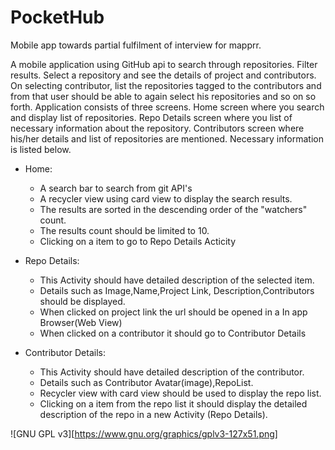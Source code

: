 # PocketHub

Mobile app towards partial fulfilment of interview for mapprr.

A mobile application using GitHub api to search through repositories. Filter results. Select a repository and see the details of project and contributors. On selecting contributor, list the repositories tagged to the contributors and from that user should be able to again select his repositories and so on so forth. Application consists of three screens. Home screen where you search and display list of repositories. Repo Details screen where you list of necessary information about the repository. Contributors screen where his/her details and list of repositories are mentioned. Necessary information is listed below.

- Home:
    - A search bar to search from git API's
    - A recycler view using card view to display the search results.
    - The results are sorted in the descending order of the "watchers" count.
    - The results count should be limited to 10.
    - Clicking on a item to go to Repo Details Acticity

- Repo Details:
    - This Activity should have detailed description of the selected item.
    - Details such as Image,Name,Project Link, Description,Contributors should be displayed.
    - When clicked on project link the url should be opened in a In app Browser(Web View)
    - When clicked on a contributor it should  go to Contributor Details

- Contributor Details:
    - This Activity should have detailed description of the contributor.
    - Details such as Contributor Avatar(image),RepoList.
    - Recycler view with card view should be used to display the repo list.
    - Clicking on a item from the repo list it should display the detailed description of the repo in a new Activity (Repo Details).
    
![GNU GPL v3][https://www.gnu.org/graphics/gplv3-127x51.png]